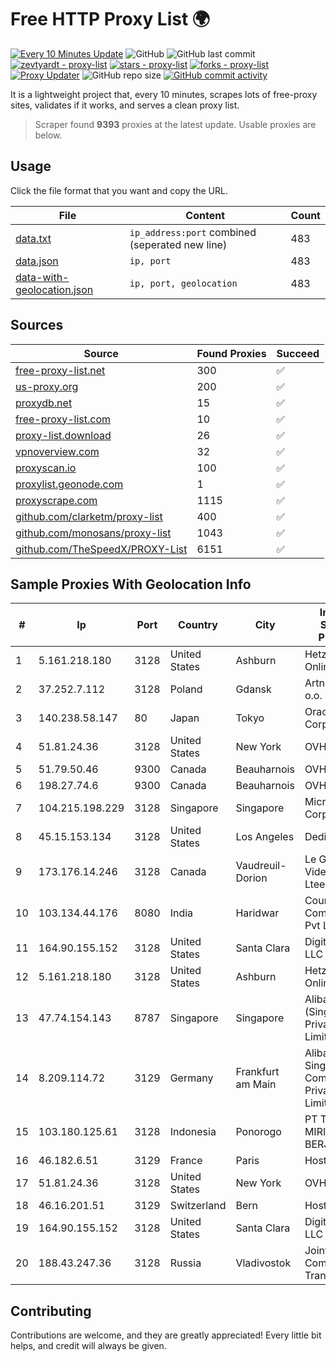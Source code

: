 
# Free HTTP Proxy List 🌍

[![Every 10 Minutes Update](https://github.com/mertguvencli/http-proxy-list/actions/workflows/main.yml/badge.svg?branch=main)](https://github.com/mertguvencli/http-proxy-list/actions/workflows/main.yml)
![GitHub](https://img.shields.io/github/license/mertguvencli/http-proxy-list)
![GitHub last commit](https://img.shields.io/github/last-commit/mertguvencli/http-proxy-list)
[![zevtyardt - proxy-list](https://img.shields.io/static/v1?label=zevtyardt&message=proxy-list&color=blue&logo=github)](https://github.com/zevtyardt/proxy-list "Go to GitHub repo")
[![stars - proxy-list](https://img.shields.io/github/stars/zevtyardt/proxy-list?style=social)](https://github.com/zevtyardt/proxy-list)
[![forks - proxy-list](https://img.shields.io/github/forks/zevtyardt/proxy-list?style=social)](https://github.com/zevtyardt/proxy-list)
[![Proxy Updater](https://github.com/zevtyardt/proxy-list/workflows/Proxy%20Updater/badge.svg)](https://github.com/zevtyardt/proxy-list/actions?query=workflow:"Proxy+Updater")
![GitHub repo size](https://img.shields.io/github/repo-size/zevtyardt/proxy-list)
[![GitHub commit activity](https://img.shields.io/github/commit-activity/m/zevtyardt/proxy-list?logo=commits)](https://github.com/zevtyardt/proxy-list/commits/main)

It is a lightweight project that, every 10 minutes, scrapes lots of free-proxy sites, validates if it works, and serves a clean proxy list.

> Scraper found **9393** proxies at the latest update. Usable proxies are below.

## Usage

Click the file format that you want and copy the URL.

|File|Content|Count|
|----|-------|-----|
|[data.txt](https://raw.githubusercontent.com/mertguvencli/http-proxy-list/main/proxy-list/data.txt)|`ip_address:port` combined (seperated new line)|483|
|[data.json](https://raw.githubusercontent.com/mertguvencli/http-proxy-list/main/proxy-list/data.json)|`ip, port`|483|
|[data-with-geolocation.json](https://raw.githubusercontent.com/mertguvencli/http-proxy-list/main/proxy-list/data-with-geolocation.json)|`ip, port, geolocation`|483|

## Sources

|Source|Found Proxies|Succeed|
|------|-------------|-------|
|[free-proxy-list.net](https://free-proxy-list.net)|300|✅|
|[us-proxy.org](https://www.us-proxy.org)|200|✅|
|[proxydb.net](http://proxydb.net)|15|✅|
|[free-proxy-list.com](https://free-proxy-list.com/?page=&port=&type%5B%5D=http&type%5B%5D=https&up_time=0&search=Search)|10|✅|
|[proxy-list.download](https://www.proxy-list.download/HTTP)|26|✅|
|[vpnoverview.com](https://vpnoverview.com/privacy/anonymous-browsing/free-proxy-servers)|32|✅|
|[proxyscan.io](https://www.proxyscan.io)|100|✅|
|[proxylist.geonode.com](https://proxylist.geonode.com/api/proxy-list?limit=300&page=1&sort_by=lastChecked&sort_type=desc&protocols=http,https)|1|✅|
|[proxyscrape.com](https://api.proxyscrape.com/v2/?request=displayproxies&protocol=http&timeout=10000&country=all&ssl=all&anonymity=all)|1115|✅|
|[github.com/clarketm/proxy-list](https://raw.githubusercontent.com/clarketm/proxy-list/master/proxy-list-raw.txt)|400|✅|
|[github.com/monosans/proxy-list](https://raw.githubusercontent.com/monosans/proxy-list/main/proxies/http.txt)|1043|✅|
|[github.com/TheSpeedX/PROXY-List](https://raw.githubusercontent.com/TheSpeedX/PROXY-List/master/http.txt)|6151|✅|


## Sample Proxies With Geolocation Info

|#|Ip|Port|Country|City|Internet Service Provider|
|-|--|----|-------|----|-------------------------|
|1|5.161.218.180|3128|United States|Ashburn|Hetzner Online GmbH|
|2|37.252.7.112|3128|Poland|Gdansk|Artnet Sp. z o.o.|
|3|140.238.58.147|80|Japan|Tokyo|Oracle Corporation|
|4|51.81.24.36|3128|United States|New York|OVH US LLC|
|5|51.79.50.46|9300|Canada|Beauharnois|OVH SAS|
|6|198.27.74.6|9300|Canada|Beauharnois|OVH SAS|
|7|104.215.198.229|3128|Singapore|Singapore|Microsoft Corporation|
|8|45.15.153.134|3128|United States|Los Angeles|DediPath|
|9|173.176.14.246|3128|Canada|Vaudreuil-Dorion|Le Groupe Videotron Ltee|
|10|103.134.44.176|8080|India|Haridwar|Countrylink Communiction Pvt Ltd|
|11|164.90.155.152|3128|United States|Santa Clara|DigitalOcean, LLC|
|12|5.161.218.180|3128|United States|Ashburn|Hetzner Online GmbH|
|13|47.74.154.143|8787|Singapore|Singapore|Alibaba Cloud (Singapore) Private Limited|
|14|8.209.114.72|3129|Germany|Frankfurt am Main|Alibaba.com Singapore E-Commerce Private Limited|
|15|103.180.125.61|3128|Indonesia|Ponorogo|PT TOKO MIRING BERJAYA|
|16|46.182.6.51|3129|France|Paris|Hosteur SAS|
|17|51.81.24.36|3128|United States|New York|OVH US LLC|
|18|46.16.201.51|3129|Switzerland|Bern|Hosteur SA|
|19|164.90.155.152|3128|United States|Santa Clara|DigitalOcean, LLC|
|20|188.43.247.36|3128|Russia|Vladivostok|Joint Stock Company TransTeleCom|



## Contributing

Contributions are welcome, and they are greatly appreciated! Every
little bit helps, and credit will always be given.

